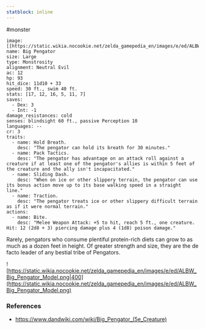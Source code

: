 ```yaml
---
statblock: inline
---
```

#monster 

```statblock
image: [[https://static.wikia.nocookie.net/zelda_gamepedia_en/images/e/ed/ALBW_Big_Pengator_Model.png]]
name: Big Pengator
size: Large
type: Monstrosity
alignment: Neutral Evil
ac: 12
hp: 93
hit_dice: 11d10 + 33
speed: 30 ft., swim 40 ft.
stats: [17, 12, 16, 5, 11, 7]
saves:
  - Dex: 3
  - Int: -1
damage_resistances: cold
senses: blindsight 60 ft., passive Perception 10
languages: --
cr: 3
traits:
  - name: Hold Breath.
    desc: "The pengator can hold its breath for 30 minutes."
  - name: Pack Tactics.
    desc: "The pengator has advantage on an attack roll against a creature if at least one of the pengator's allies is within 5 feet of the creature and the ally isn't incapacitated."
  - name: Sliding Dash.
    desc: "When on ice or other slippery terrain, the pengator can use its bonus action move up to its base walking speed in a straight line."
  - name: Traction.
    desc: "The pengator treats ice or other slippery difficult terrain as if it were normal terrain."
actions:
  - name: Bite.
    desc: "Melee Weapon Attack: +5 to hit, reach 5 ft., one creature. Hit: 12 (2d8 + 3) piercing damage plus 4 (1d8) poison damage."
```

Rarely, pengators who consume plentiful protein-rich diets can grow to as much as a dozen feet in height. Of greater strength and size, they are the de facto leader of any bestial tribe of Pengators.

![https://static.wikia.nocookie.net/zelda_gamepedia_en/images/e/ed/ALBW_Big_Pengator_Model.png|400](https://static.wikia.nocookie.net/zelda_gamepedia_en/images/e/ed/ALBW_Big_Pengator_Model.png)

### References

* https://www.dandwiki.com/wiki/Big_Pengator_(5e_Creature)
